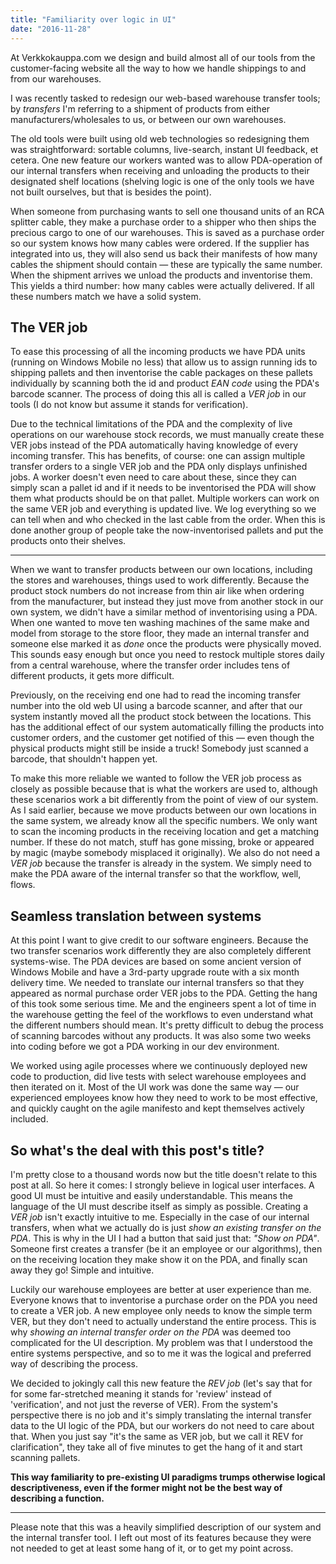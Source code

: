 ```yaml
---
title: "Familiarity over logic in UI"
date: "2016-11-28"
---
```


At Verkkokauppa.com we design and build almost all of our tools from the customer-facing website all the way to how we handle shippings to and from our warehouses.

I was recently tasked to redesign our web-based warehouse transfer tools; by _transfers_ I'm referring to a shipment of products from either manufacturers/wholesales to us, or between our own warehouses.

The old tools were built using old web technologies so redesigning them was straightforward: sortable columns, live-search, instant UI feedback, et cetera. One new feature our workers wanted was to allow PDA-operation of our internal transfers when receiving and unloading the products to their designated shelf locations (shelving logic is one of the only tools we have not built ourselves, but that is besides the point).

When someone from purchasing wants to sell one thousand units of an RCA splitter cable, they make a purchase order to a shipper who then ships the precious cargo to one of our warehouses. This is saved as a purchase order so our system knows how many cables were ordered. If the supplier has integrated into us, they will also send us back their manifests of how many cables the shipment should contain — these are typically the same number. When the shipment arrives we unload the products and inventorise them. This yields a third number: how many cables were actually delivered. If all these numbers match we have a solid system.

## The VER job

To ease this processing of all the incoming products we have PDA units (running on Windows Mobile no less) that allow us to assign running ids to shipping pallets and then inventorise the cable packages on these pallets individually by scanning both the id and product _EAN code_ using the PDA's barcode scanner. The process of doing this all is called a _VER job_ in our tools (I do not know but assume it stands for verification).

Due to the technical limitations of the PDA and the complexity of live operations on our warehouse stock records, we must manually create these VER jobs instead of the PDA automatically having knowledge of every incoming transfer. This has benefits, of course: one can assign multiple transfer orders to a single VER job and the PDA only displays unfinished jobs. A worker doesn't even need to care about these, since they can simply scan a pallet id and if it needs to be inventorised the PDA will show them what products should be on that pallet. Multiple workers can work on the same VER job and everything is updated live. We log everything so we can tell when and who checked in the last cable from the order. When this is done another group of people take the now-inventorised pallets and put the products onto their shelves.

----

When we want to transfer products between our own locations, including the stores and warehouses, things used to work differently. Because the product stock numbers do not increase from thin air like when ordering from the manufacturer, but instead they just move from another stock in our own system, we didn't have a similar method of inventorising using a PDA. When one wanted to move ten washing machines of the same make and model from storage to the store floor, they made an internal transfer and someone else marked it as _done_ once the products were physically moved. This sounds easy enough but once you need to restock multiple stores daily from a central warehouse, where the transfer order includes tens of different products, it gets more difficult.

Previously, on the receiving end one had to read the incoming transfer number into the old web UI using a barcode scanner, and after that our system instantly moved all the product stock between the locations. This has the additional effect of our system automatically filling the products into customer orders, and the customer get notified of this — even though the physical products might still be inside a truck! Somebody just scanned a barcode, that shouldn't happen yet.

To make this more reliable we wanted to follow the VER job process as closely as possible because that is what the workers are used to, although these scenarios work a bit differently from the point of view of our system. As I said earlier, because we move products between our own locations in the same system, we already know all the specific numbers. We only want to scan the incoming products in the receiving location and get a matching number. If these do not match, stuff has gone missing, broke or appeared by magic (maybe somebody misplaced it originally). We also do not need a _VER job_ because the transfer is already in the system. We simply need to make the PDA aware of the internal transfer so that the workflow, well, flows.

## Seamless translation between systems

At this point I want to give credit to our software engineers. Because the two transfer scenarios work differently they are also completely different systems-wise. The PDA devices are based on some ancient version of Windows Mobile and have a 3rd-party upgrade route with a six month delivery time. We needed to translate our internal transfers so that they appeared as normal purchase order VER jobs to the PDA. Getting the hang of this took some serious time. Me and the engineers spent a lot of time in the warehouse getting the feel of the workflows to even understand what the different numbers should mean. It's pretty difficult to debug the process of scanning barcodes without any products. It was also some two weeks into coding before we got a PDA working in our dev environment.

We worked using agile processes where we continuously deployed new code to production, did live tests with select warehouse employees and then iterated on it. Most of the UI work was done the same way — our experienced employees know how they need to work to be most effective, and quickly caught on the agile manifesto and kept themselves actively included.

## So what's the deal with this post's title?

I'm pretty close to a thousand words now but the title doesn't relate to this post at all. So here it comes: I strongly believe in logical user interfaces. A good UI must be intuitive and easily understandable. This means the language of the UI must describe itself as simply as possible. Creating a _VER  job_ isn't exactly intuitive to me. Especially in the case of our internal transfers, when what we actually do is just _show an existing transfer on the PDA_. This is why in the UI I had a button that said just that: _"Show on PDA"_. Someone first creates a transfer (be it an employee or our algorithms), then on the receiving location they make show it on the PDA, and finally scan away they go! Simple and intuitive.

Luckily our warehouse employees are better at user experience than me. Everyone knows that to inventorise a purchase order on the PDA you need to create a VER job. A new employee only needs to know the simple term VER, but they don't need to actually understand the entire process. This is why _showing an internal transfer order on the PDA_ was deemed too complicated for the UI description. My problem was that I understood the entire systems perspective, and so to me it was the logical and preferred way of describing the process.

We decided to jokingly call this new feature the _REV job_ (let's say that for for some far-stretched meaning it stands for 'review' instead of 'verification', and not just the reverse of VER). From the system's perspective there is no job and it's simply translating the internal transfer data to the UI logic of the PDA, but our workers do not need to care about that. When you just say "it's the same as VER job, but we call it REV for clarification", they take all of five minutes to get the hang of it and start scanning pallets.

__This way familiarity to pre-existing UI paradigms trumps otherwise logical descriptiveness, even if the former might not be the best way of describing a function.__

----

Please note that this was a heavily simplified description of our system and the internal transfer tool. I left out most of its features because they were not needed to get at least some hang of it, or to get my point across.